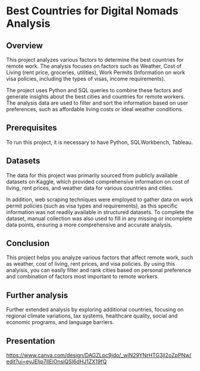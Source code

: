 # Best Countries for Digital Nomads Analysis

## Overview

This project analyzes various factors to determine the best countries for remote work. The analysis focuses on factors such as Weather, Cost of Living (rent price, groceries, utilities), Work Permits (Information on work visa policies, including the types of visas, income requirements).

The project uses Python and SQL queries to combine these factors and generate insights about the best cities and countries for remote workers. The analysis data are used to filter and sort the information based on user preferences, such as affordable living costs or ideal weather conditions.

## Prerequisites

To run this project, it is necessary to have Python, SQLWorkbench, Tableau.

## Datasets

The data for this project was primarily sourced from publicly available datasets on Kaggle, which provided comprehensive information on cost of living, rent prices, and weather data for various countries and cities.

In addition, web scraping techniques were employed to gather data on work permit policies (such as visa types and requirements), as this specific information was not readily available in structured datasets. To complete the dataset, manual collection was also used to fill in any missing or incomplete data points, ensuring a more comprehensive and accurate analysis.


## Conclusion

This project helps you analyze various factors that affect remote work, such as weather, cost of living, rent prices, and visa policies. By using this analyisis, you can easily filter and rank cities based on personal preference and combination of factors most important to remote workers.


## Further analysis

Further extended analysis by exploring additional countries, focusing on regional climate variations, tax systems, healthcare quality, social and economic programs, and language barriers.

## Presentation

https://www.canva.com/design/DAGZLpc9jdo/_wlN29YNrHTG3jl2oZpPNw/edit?ui=eyJEIjp7IlEiOnsiQSI6dHJ1ZX19fQ
